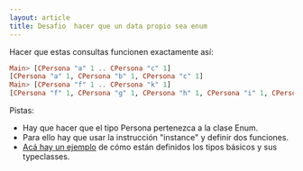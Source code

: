 ```yaml
---
layout: article
title: Desafio  hacer que un data propio sea enum
---
```


Hacer que estas consultas funcionen exactamente así:

```Haskell
Main> [CPersona "a" 1 .. CPersona "c" 1]
[CPersona "a" 1, CPersona "b" 1, CPersona "c" 1]
Main> [CPersona "f" 1 .. CPersona "k" 1]
[CPersona "f" 1, CPersona "g" 1, CPersona "h" 1, CPersona "i" 1, CPersona "j" 1, CPersona "k" 1]
```
Pistas:

-   Hay que hacer que el tipo Persona pertenezca a la clase Enum.
-   Para ello hay que usar la instrucción "instance" y definir dos funciones.
-   [Acá hay un ejemplo](https://www.haskell.org/onlinereport/standard-prelude.html) de cómo están definidos los tipos básicos y sus typeclasses.

